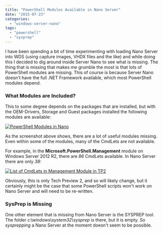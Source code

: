 ```yaml
---
title: "PowerShell Modules Available in Nano Server"
date: "2015-07-23"
categories: 
  - "windows-server-nano"
tags: 
  - "powershell"
  - "sysprep"
---
```


I have been spending a bit of time experimenting with loading Nano Server into WDS (using capture images, VHDX files and the like) and while doing this I decided to dig around inside Server Nano to see what is missing. The thing that is missing that makes me grumble the most is that lots of PowerShell modules are missing. This of course is because Server Nano doesn't have the full .NET Framework available, which most PowerShell modules depend.

### What Modules are Included?

This to some degree depends on the packages that are installed, but with the OEM-Drivers, Storage and Guest packages installed the following modules are available:

[![PowerShell Modules in Nano](https://dscottraynsford.files.wordpress.com/2015/07/ss_nano_listofpowershellmodules.png?w=660)](https://dscottraynsford.files.wordpress.com/2015/07/ss_nano_listofpowershellmodules.png)

As the screenshot above shows, there are a lot of useful modules missing. Even within some of the modules, many of the CmdLets are not available.

For example, in the **Microsoft.PowerShell.Management** module on Windows Server 2012 R2, there are _86_ CmdLets available. In Nano Server there are only _38:_

[![List of CmdLets in Management Module in TP2](https://dscottraynsford.files.wordpress.com/2015/07/ss_nano_listofmanagmentcmdlets.png?w=660)](https://dscottraynsford.files.wordpress.com/2015/07/ss_nano_listofmanagmentcmdlets.png)

Obviously, this is only Tech Preview 2, and so will likely change, but it certainly might be the case that some PowerShell scripts won't work on Nano Server and will need to be re-written.

### SysPrep is Missing

One other element that is missing from Nano Server is the SYSPREP tool. The folder _c:\\windows\\system32\\sysprep_ is there, but it is empty. So _sysprepping_ a Nano Server at the moment doesn't seem to be possible.
